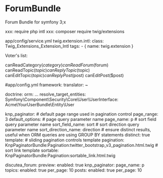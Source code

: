 # ForumBundle
Forum Bundle for symfony 3;x

xxx: require php intl
xxx: composer require twig/extensions

app/config/service.yml
    twig.extension.intl:
        class: Twig_Extensions_Extension_Intl
        tags:
            - { name: twig.extension }


Voter's list:

canReadCategory($category)
canReadForum($forum)
canReadTopic($topic)
canReplyTopic($topic)
canEditTopic($topic)
canReplyPost($post)
canEditPost($post)

#app/config.yml
framework:
    translator: ~

doctrine:
    orm:
        ...
        resolve_target_entities:
            Symfony\Component\Security\Core\User\UserInterface: Acme\YourUserBundle\Entity\User

knp_paginator:
    # default page range used in pagination control
    page_range: 3
    default_options:
        # page query parameter name
        page_name: p
        # sort field query parameter name
        sort_field_name: sort
        # sort direction query parameter name
        sort_direction_name: direction
        # ensure distinct results, useful when ORM queries are using GROUP BY statements
        distinct: true
    template:
        # sliding pagination controls template
        pagination: KnpPaginatorBundle:Pagination:twitter_bootstrap_v3_pagination.html.twig
        # sort link template
        sortable: KnpPaginatorBundle:Pagination:sortable_link.html.twig


discutea_forum:
    preview:
        enabled: true
    knp_paginator:
        page_name: p
        topics:
            enabled: true
            per_page: 10
        posts:
            enabled: true
            per_page: 10

